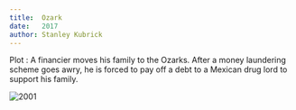 ```yaml
---
title:  Ozark
date:   2017
author: Stanley Kubrick
---
```


Plot : A financier moves his family to the Ozarks. After a money laundering scheme goes awry, he is forced to pay off a debt to a Mexican drug lord to support his family.

![2001](img/ozark.png)